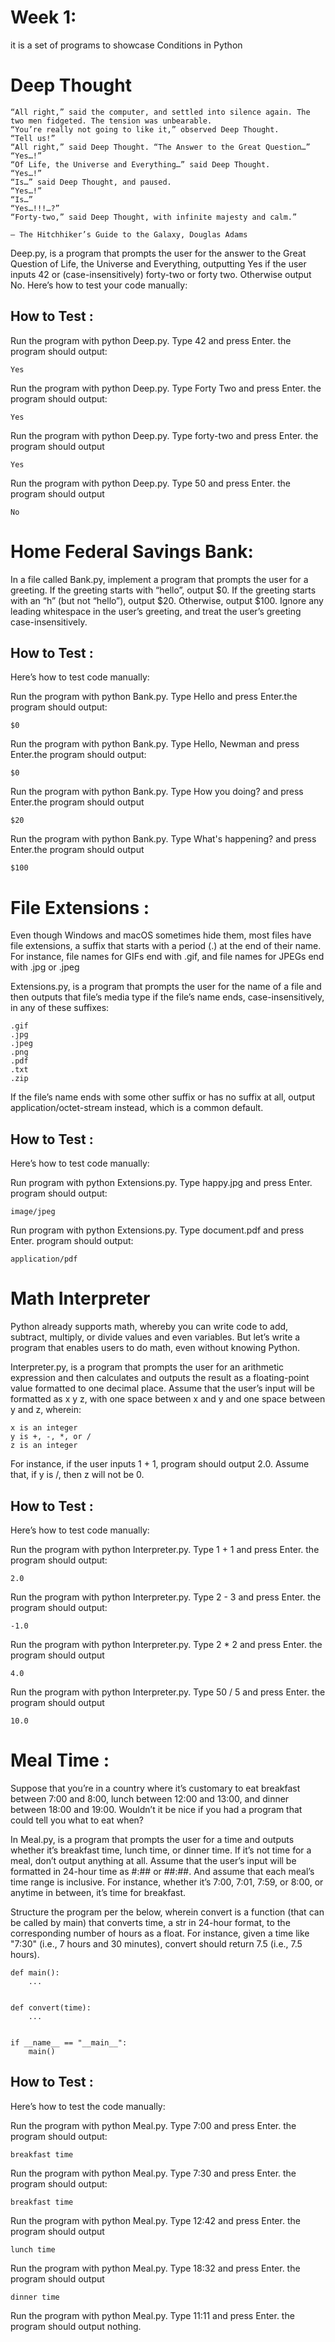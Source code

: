 
# Week 1:
it is a set of programs to showcase Conditions in Python

# Deep Thought

    “All right,” said the computer, and settled into silence again. The two men fidgeted. The tension was unbearable.
    “You’re really not going to like it,” observed Deep Thought.
    “Tell us!”
    “All right,” said Deep Thought. “The Answer to the Great Question…”
    “Yes…!”
    “Of Life, the Universe and Everything…” said Deep Thought.
    “Yes…!”
    “Is…” said Deep Thought, and paused.
    “Yes…!”
    “Is…”
    “Yes…!!!…?”
    “Forty-two,” said Deep Thought, with infinite majesty and calm.”

    — The Hitchhiker’s Guide to the Galaxy, Douglas Adams

Deep.py, is a program that prompts the user for the answer to the Great Question of Life, the Universe and Everything, outputting Yes if the user inputs 42 or (case-insensitively) forty-two or forty two. Otherwise output No.
Here’s how to test your code manually:

## How to Test :

Run the program with python Deep.py. Type 42 and press Enter. the program should output:

    Yes 

Run the program with python Deep.py. Type Forty Two and press Enter. the program should output:

    Yes

Run the program with python Deep.py. Type forty-two and press Enter. the program should output

    Yes

Run the program with python Deep.py. Type 50 and press Enter. the program should output

    No

# Home Federal Savings Bank:
In a file called Bank.py, implement a program that prompts the user for a greeting. If the greeting starts with “hello”, output $0. If the greeting starts with an “h” (but not “hello”), output $20. Otherwise, output $100. Ignore any leading whitespace in the user’s greeting, and treat the user’s greeting case-insensitively.
## How to Test :
Here’s how to test  code manually:

Run the program with python Bank.py. Type Hello and press Enter.the program should output:

    $0 

Run the program with python Bank.py. Type Hello, Newman and press Enter.the program should output:

    $0

Run the program with python Bank.py. Type How you doing? and press Enter.the program should output

    $20

Run the program with python Bank.py. Type What's happening? and press Enter.the program should output

    $100


# File Extensions :
Even though Windows and macOS sometimes hide them, most files have file extensions, a suffix that starts with a period (.) at the end of their name. For instance, file names for GIFs end with .gif, and file names for JPEGs end with .jpg or .jpeg
 
Extensions.py, is a program that prompts the user for the name of a file and then outputs that file’s media type if the file’s name ends, case-insensitively, in any of these suffixes:

    .gif
    .jpg
    .jpeg
    .png
    .pdf
    .txt
    .zip

If the file’s name ends with some other suffix or has no suffix at all, output application/octet-stream instead, which is a common default.
## How to Test :
Here’s how to test code manually:

Run program with python Extensions.py. Type happy.jpg and press Enter. program should output:

    image/jpeg   

Run program with python Extensions.py. Type document.pdf and press Enter. program should output:

    application/pdf



# Math Interpreter
Python already supports math, whereby you can write code to add, subtract, multiply, or divide values and even variables. But let’s write a program that enables users to do math, even without knowing Python.

Interpreter.py, is a program that prompts the user for an arithmetic expression and then calculates and outputs the result as a floating-point value formatted to one decimal place. Assume that the user’s input will be formatted as x y z, with one space between x and y and one space between y and z, wherein:

    x is an integer
    y is +, -, *, or /
    z is an integer

For instance, if the user inputs 1 + 1, program should output 2.0. Assume that, if y is /, then z will not be 0.
## How to Test :
Here’s how to test code manually:

Run the program with python Interpreter.py. Type 1 + 1 and press Enter. the program should output:

    2.0 

Run the program with python Interpreter.py. Type 2 - 3 and press Enter. the program should output:

    -1.0

Run the program with python Interpreter.py. Type 2 * 2 and press Enter. the program should output

    4.0

Run the program with python Interpreter.py. Type 50 / 5 and press Enter. the program should output

    10.0



# Meal Time :
Suppose that you’re in a country where it’s customary to eat breakfast between 7:00 and 8:00, lunch between 12:00 and 13:00, and dinner between 18:00 and 19:00. Wouldn’t it be nice if you had a program that could tell you what to eat when?

In Meal.py, is a program that prompts the user for a time and outputs whether it’s breakfast time, lunch time, or dinner time. If it’s not time for a meal, don’t output anything at all. Assume that the user’s input will be formatted in 24-hour time as #:## or ##:##. And assume that each meal’s time range is inclusive. For instance, whether it’s 7:00, 7:01, 7:59, or 8:00, or anytime in between, it’s time for breakfast.

Structure the program per the below, wherein convert is a function (that can be called by main) that converts time, a str in 24-hour format, to the corresponding number of hours as a float. For instance, given a time like "7:30" (i.e., 7 hours and 30 minutes), convert should return 7.5 (i.e., 7.5 hours).
    
    def main():
        ...


    def convert(time):
        ...


    if __name__ == "__main__":
        main()

## How to Test :
Here’s how to test the code manually:

Run the program with python Meal.py. Type 7:00 and press Enter. the program should output:

    breakfast time   

Run the program with python Meal.py. Type 7:30 and press Enter. the program should output:

    breakfast time

Run the program with python Meal.py. Type 12:42 and press Enter. the program should output

    lunch time

Run the program with python Meal.py. Type 18:32 and press Enter. the program should output

    dinner time

Run the program with python Meal.py. Type 11:11 and press Enter. the program should output nothing.
